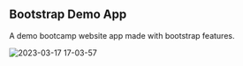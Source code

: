 <h2>Bootstrap Demo App</h2>


A demo bootcamp website app made with bootstrap features.


 
![2023-03-17 17-03-57](https://user-images.githubusercontent.com/108582184/225927912-af5b4511-520b-495b-8d4b-4a007e00ae77.gif)
